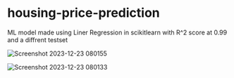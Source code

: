 # housing-price-prediction
ML model made using Liner Regression in scikitlearn with R^2 score at 0.99 and a diffrent testset

![Screenshot 2023-12-23 080155](https://github.com/legend-of-tomorrow/housing-price-prediction/assets/122628663/4e2130dd-68bb-4520-9c04-8a11d80cbcaa)

![Screenshot 2023-12-23 080133](https://github.com/legend-of-tomorrow/housing-price-prediction/assets/122628663/2fc5c2ab-95d7-4930-a7e7-9cd6537d04f5)
